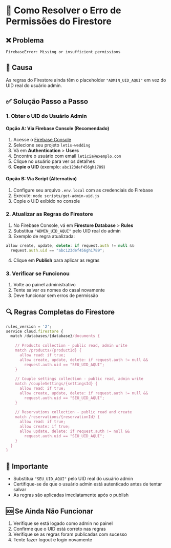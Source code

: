 # 🔧 Como Resolver o Erro de Permissões do Firestore

## ❌ Problema
```
FirebaseError: Missing or insufficient permissions
```

## 🎯 Causa
As regras do Firestore ainda têm o placeholder `"ADMIN_UID_AQUI"` em vez do UID real do usuário admin.

## ✅ Solução Passo a Passo

### 1. Obter o UID do Usuário Admin

#### Opção A: Via Firebase Console (Recomendado)
1. Acesse o [Firebase Console](https://console.firebase.google.com/)
2. Selecione seu projeto `letis-wedding`
3. Vá em **Authentication** > **Users**
4. Encontre o usuário com email `leticia@exemplo.com`
5. Clique no usuário para ver os detalhes
6. **Copie o UID** (exemplo: `abc123def456ghi789`)

#### Opção B: Via Script (Alternativo)
1. Configure seu arquivo `.env.local` com as credenciais do Firebase
2. Execute: `node scripts/get-admin-uid.js`
3. Copie o UID exibido no console

### 2. Atualizar as Regras do Firestore

1. No Firebase Console, vá em **Firestore Database** > **Rules**
2. Substitua `"ADMIN_UID_AQUI"` pelo UID real do admin
3. Exemplo de regra atualizada:
```javascript
allow create, update, delete: if request.auth != null && 
  request.auth.uid == "abc123def456ghi789";
```
4. Clique em **Publish** para aplicar as regras

### 3. Verificar se Funcionou

1. Volte ao painel administrativo
2. Tente salvar os nomes do casal novamente
3. Deve funcionar sem erros de permissão

## 🔍 Regras Completas do Firestore

```javascript
rules_version = '2';
service cloud.firestore {
  match /databases/{database}/documents {
    
    // Products collection - public read, admin write
    match /products/{productId} {
      allow read: if true;
      allow create, update, delete: if request.auth != null && 
        request.auth.uid == "SEU_UID_AQUI";
    }
    
    // Couple settings collection - public read, admin write
    match /coupleSettings/{settingsId} {
      allow read: if true;
      allow create, update, delete: if request.auth != null && 
        request.auth.uid == "SEU_UID_AQUI";
    }
    
    // Reservations collection - public read and create
    match /reservations/{reservationId} {
      allow read: if true;
      allow create: if true;
      allow update, delete: if request.auth != null && 
        request.auth.uid == "SEU_UID_AQUI";
    }
  }
}
```

## 🚨 Importante
- Substitua `"SEU_UID_AQUI"` pelo UID real do usuário admin
- Certifique-se de que o usuário admin está autenticado antes de tentar salvar
- As regras são aplicadas imediatamente após o publish

## 🆘 Se Ainda Não Funcionar
1. Verifique se está logado como admin no painel
2. Confirme que o UID está correto nas regras
3. Verifique se as regras foram publicadas com sucesso
4. Tente fazer logout e login novamente
